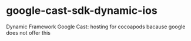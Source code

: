 # google-cast-sdk-dynamic-ios
Dynamic Framework Google Cast: hosting for cocoapods bacause google does not offer this 
